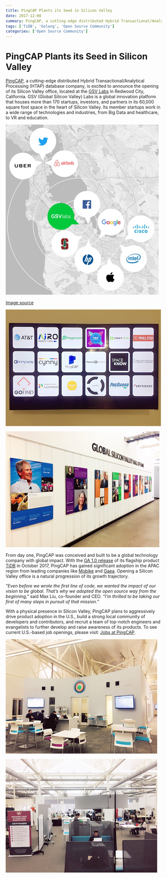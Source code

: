 ```yaml
---
title: PingCAP Plants its Seed in Silicon Valley
date: 2017-12-08
summary: PingCAP, a cutting-edge distributed Hybrid Transactional/Analytical Processing (HTAP) database company, is excited to announce the opening of its Silicon Valley office, located at the GSV Labs in Redwood City, California.
tags: ['TiDB', 'Golang', 'Open Source Community']
categories: ['Open Source Community']
---
```


# PingCAP Plants its Seed in Silicon Valley

[PingCAP](https://www.pingcap.com), a cutting-edge distributed Hybrid Transactional/Analytical Processing (HTAP) database company, is excited to announce the opening of its Silicon Valley office, located at the [GSV Labs](http://gsvlabs.com/) in Redwood City, California. GSV (Global Silicon Valley) Labs is a global innovation platform that houses more than 170 startups, investors, and partners in its 60,000 square foot space in the heart of Silicon Valley. Its member startups work in a wide range of technologies and industries, from Big Data and healthcare, to VR and education. 

![GSV Location in the Silicon Valley](media/Silicon_Valley_Map_Unicorn.png)

[Image source](http://gsvlabs.com/)

![PingCAP Office Board](media/PingCAP_Office_Board.png)

![GSV hall of fame](media/GSV_hall_of_fame.png)

From day one, PingCAP was conceived and built to be a global technology company with global impact. With the [GA 1.0 release](https://pingcap.com/blog/2017-10-17-announcement/) of its flagship product [TiDB](https://github.com/pingcap/tidb) in October 2017, PingCAP has gained significant adoption in the APAC region from leading companies like [Mobike](https://www.crunchbase.com/organization/mobike) and [Gaea](http://www.gaea.com/en/). Opening a Silicon Valley office is a natural progression of its growth trajectory. 

*"Even before we wrote the first line of code, we wanted the impact of our vision to be global. That’s why we adopted the open source way from the beginning,"* said Max Liu, co-founder and CEO. *“I’m thrilled to be taking our first of many steps in pursuit of that mission.”*

With a physical presence in Silicon Valley, PingCAP plans to aggressively drive product adoption in the U.S., build a strong local community of developers and contributors, and recruit a team of top-notch engineers and evangelists to further develop and raise awareness of its products. To see current U.S.-based job openings, please visit: [Jobs at PingCAP](https://angel.co/pingcap-1/jobs).

![PingCAP Silicon Valley Office Internal](media/PingCAP_Silicon_Valley_Office_Internal.png)

![PingCAP Silicon Valley Office Seats](media/PingCAP_Silicon_Valley_Office_Seats.png)
